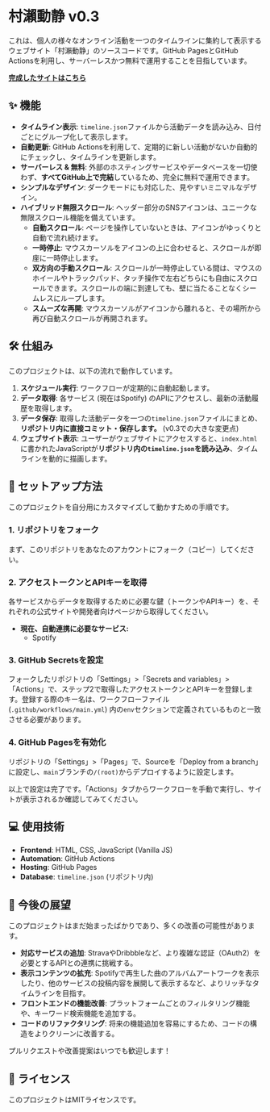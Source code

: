 # 村瀨動静 v0.3

これは、個人の様々なオンライン活動を一つのタイムラインに集約して表示するウェブサイト「村瀨動静」のソースコードです。GitHub PagesとGitHub Actionsを利用し、サーバーレスかつ無料で運用することを目指しています。

[**完成したサイトはこちら**](https://muraseryosuke.github.io/murase-dosei/)

## ✨ 機能

* **タイムライン表示**: `timeline.json`ファイルから活動データを読み込み、日付ごとにグループ化して表示します。
* **自動更新**: GitHub Actionsを利用して、定期的に新しい活動がないか自動的にチェックし、タイムラインを更新します。
* **サーバーレス & 無料**: 外部のホスティングサービスやデータベースを一切使わず、**すべてGitHub上で完結**しているため、完全に無料で運用できます。
* **シンプルなデザイン**: ダークモードにも対応した、見やすいミニマルなデザイン。
* **ハイブリッド無限スクロール**: ヘッダー部分のSNSアイコンは、ユニークな無限スクロール機能を備えています。
    * **自動スクロール**: ページを操作していないときは、アイコンがゆっくりと自動で流れ続けます。
    * **一時停止**: マウスカーソルをアイコンの上に合わせると、スクロールが即座に一時停止します。
    * **双方向の手動スクロール**: スクロールが一時停止している間は、マウスのホイールやトラックパッド、タッチ操作で左右どちらにも自由にスクロールできます。スクロールの端に到達しても、壁に当たることなくシームレスにループします。
    * **スムーズな再開**: マウスカーソルがアイコンから離れると、その場所から再び自動スクロールが再開されます。

## 🛠️ 仕組み

このプロジェクトは、以下の流れで動作しています。

1.  **スケジュール実行**: ワークフローが定期的に自動起動します。
2.  **データ取得**: 各サービス (現在はSpotify) のAPIにアクセスし、最新の活動履歴を取得します。
3.  **データ保存**: 取得した活動データを一つの`timeline.json`ファイルにまとめ、**リポジトリ内に直接コミット・保存します。** (v0.3での大きな変更点)
4.  **ウェブサイト表示**: ユーザーがウェブサイトにアクセスすると、`index.html`に書かれたJavaScriptが**リポジトリ内の`timeline.json`を読み込み**、タイムラインを動的に描画します。

## 🚀 セットアップ方法

このプロジェクトを自分用にカスタマイズして動かすための手順です。

### 1. リポジトリをフォーク

まず、このリポジトリをあなたのアカウントにフォーク（コピー）してください。

### 2. アクセストークンとAPIキーを取得

各サービスからデータを取得するために必要な鍵（トークンやAPIキー）を、それぞれの公式サイトや開発者向けページから取得してください。

* **現在、自動連携に必要なサービス:**
    * Spotify

### 3. GitHub Secretsを設定

フォークしたリポジトリの「Settings」>「Secrets and variables」>「Actions」で、ステップ2で取得したアクセストークンとAPIキーを登録します。登録する際のキー名は、ワークフローファイル (`.github/workflows/main.yml`) 内の`env`セクションで定義されているものと一致させる必要があります。

### 4. GitHub Pagesを有効化

リポジトリの「Settings」>「Pages」で、Sourceを「Deploy from a branch」に設定し、`main`ブランチの`/(root)`からデプロイするように設定します。

以上で設定は完了です。「Actions」タブからワークフローを手動で実行し、サイトが表示されるか確認してみてください。

## 💻 使用技術

* **Frontend**: HTML, CSS, JavaScript (Vanilla JS)
* **Automation**: GitHub Actions
* **Hosting**: GitHub Pages
* **Database**: `timeline.json` (リポジトリ内)

## 🔭 今後の展望

このプロジェクトはまだ始まったばかりであり、多くの改善の可能性があります。

* **対応サービスの追加**: StravaやDribbbleなど、より複雑な認証（OAuth2）を必要とするAPIとの連携に挑戦する。
* **表示コンテンツの拡充**: Spotifyで再生した曲のアルバムアートワークを表示したり、他のサービスの投稿内容を展開して表示するなど、よりリッチなタイムラインを目指す。
* **フロントエンドの機能改善**: プラットフォームごとのフィルタリング機能や、キーワード検索機能を追加する。
* **コードのリファクタリング**: 将来の機能追加を容易にするため、コードの構造をよりクリーンに改善する。

プルリクエストや改善提案はいつでも歓迎します！

## 📄 ライセンス

このプロジェクトはMITライセンスです。
